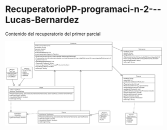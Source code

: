 # RecuperatorioPP-programaci-n-2---Lucas-Bernardez
Contenido del recuperatorio del primer parcial

![Diagrama UML](UML.jpg)
